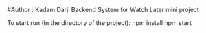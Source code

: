 #Author : Kadam Darji
Backend System for Watch Later mini project

To start run (In the directory of the project):
npm install
npm start
